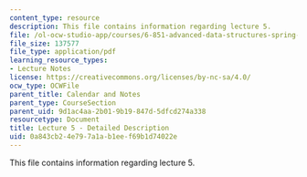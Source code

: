```yaml
---
content_type: resource
description: This file contains information regarding lecture 5.
file: /ol-ocw-studio-app/courses/6-851-advanced-data-structures-spring-2012/0a843cb24e797a1ab1eef69b1d74022e_MIT6_851S12_Lecture5.pdf
file_size: 137577
file_type: application/pdf
learning_resource_types:
- Lecture Notes
license: https://creativecommons.org/licenses/by-nc-sa/4.0/
ocw_type: OCWFile
parent_title: Calendar and Notes
parent_type: CourseSection
parent_uid: 9d1ac4aa-2b01-9b19-847d-5dfcd274a338
resourcetype: Document
title: Lecture 5 - Detailed Description
uid: 0a843cb2-4e79-7a1a-b1ee-f69b1d74022e
---
```

This file contains information regarding lecture 5.